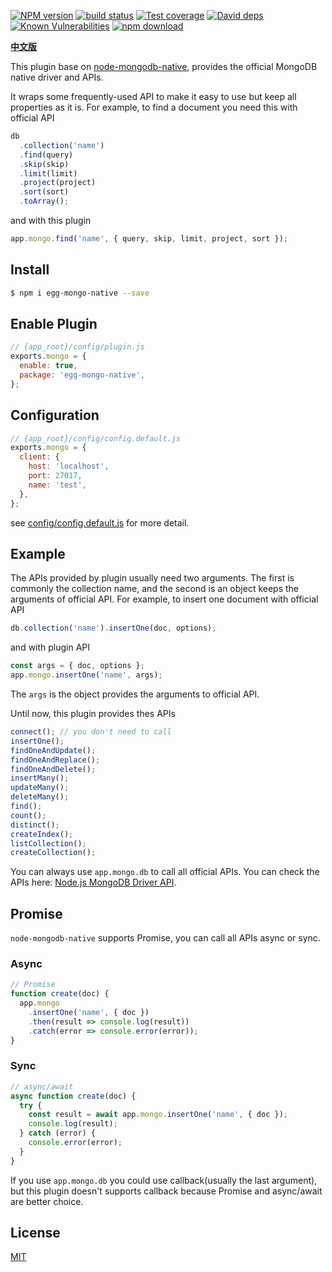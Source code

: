 [![NPM version][npm-image]][npm-url]
[![build status][travis-image]][travis-url]
[![Test coverage][codecov-image]][codecov-url]
[![David deps][david-image]][david-url]
[![Known Vulnerabilities][snyk-image]][snyk-url]
[![npm download][download-image]][download-url]

[npm-image]: https://img.shields.io/npm/v/egg-mongo-native.svg?style=flat-square
[npm-url]: https://npmjs.org/package/egg-mongo-native
[travis-image]: https://img.shields.io/travis/brickyang/egg-mongo-native.svg?branch=master&style=flat-square
[travis-url]: https://travis-ci.org/brickyang/egg-mongo-native
[codecov-image]: https://img.shields.io/codecov/c/github/brickyang/egg-mongo-native.svg?style=flat-square
[codecov-url]: https://codecov.io/github/brickyang/egg-mongo-native?branch=master
[david-image]: https://img.shields.io/david/brickyang/egg-mongo-native.svg?branch=master&style=flat-square
[david-url]: https://david-dm.org/brickyang/egg-mongo-native?branch=master
[snyk-image]: https://snyk.io/test/npm/egg-mongo-native/badge.svg?style=flat-square
[snyk-url]: https://snyk.io/test/npm/egg-mongo-native
[download-image]: https://img.shields.io/npm/dm/egg-mongo-native.svg?style=flat-square
[download-url]: https://npmjs.org/package/egg-mongo-native

[**中文版**](https://github.com/brickyang/egg-mongo/blob/master/README.zh_CN.md)

This plugin base on [node-mongodb-native](https://github.com/mongodb/node-mongodb-native), provides the official MongoDB native driver and APIs.

It wraps some frequently-used API to make it easy to use but keep all properties as it is. For example, to find a document you need this with official API

```js
db
  .collection('name')
  .find(query)
  .skip(skip)
  .limit(limit)
  .project(project)
  .sort(sort)
  .toArray();
```

and with this plugin

```js
app.mongo.find('name', { query, skip, limit, project, sort });
```

## Install

```bash
$ npm i egg-mongo-native --save
```

## Enable Plugin

```js
// {app_root}/config/plugin.js
exports.mongo = {
  enable: true,
  package: 'egg-mongo-native',
};
```

## Configuration

```js
// {app_root}/config/config.default.js
exports.mongo = {
  client: {
    host: 'localhost',
    port: 27017,
    name: 'test',
  },
};
```

see [config/config.default.js](config/config.default.js) for more detail.

## Example

The APIs provided by plugin usually need two arguments. The first is commonly the collection name, and the second is an object keeps the arguments of official API. For example, to insert one document with official API

```js
db.collection('name').insertOne(doc, options);
```

and with plugin API

```js
const args = { doc, options };
app.mongo.insertOne('name', args);
```

The `args` is the object provides the arguments to official API.

Until now, this plugin provides thes APIs

```js
connect(); // you don't need to call
insertOne();
findOneAndUpdate();
findOneAndReplace();
findOneAndDelete();
insertMany();
updateMany();
deleteMany();
find();
count();
distinct();
createIndex();
listCollection();
createCollection();
```

You can always use `app.mongo.db` to call all official APIs. You can check the APIs here: [Node.js MongoDB Driver API](http://mongodb.github.io/node-mongodb-native/2.2/api/).

## Promise

`node-mongodb-native` supports Promise, you can call all APIs async or sync.

### Async

```js
// Promise
function create(doc) {
  app.mongo
    .insertOne('name', { doc })
    .then(result => console.log(result))
    .catch(error => console.error(error));
}
```

### Sync

```js
// async/await
async function create(doc) {
  try {
    const result = await app.mongo.insertOne('name', { doc });
    console.log(result);
  } catch (error) {
    console.error(error);
  }
}
```

If you use `app.mongo.db` you could use callback(usually the last argument), but this plugin doesn't supports callback because Promise and async/await are better choice.

## License

[MIT](LICENSE)
